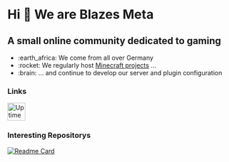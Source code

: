 <h1 align="left">Hi 👋 We are Blazes Meta</h1>

A small online community dedicated to gaming 
------------------------------------------------------------------


<ul>
    <li>:earth_africa: We come from all over Germany</li>
    <li>:rocket: We regularly host <a href=https://github.com/Blazes-Meta/.github/wiki/Projekte>Minecraft projects</a> ...</li>
    <li>:brain: ... and continue to develop our server and plugin configuration</li>
</ul>


<h3 align="left">Links</h3>
<p align="left">
    <!--UptimeRobot--> <a href="https://stats.uptimerobot.com/q0o5oHL9Z5" target="_blank" rel="noreferrer"><img src="https://framerusercontent.com/images/YYpK7OIyG1xLnlHOFf1OR1m8.svg" width="40" height="40" alt="UptimeRobot" /></a>
</p>


### Interesting Repositorys
[![Readme Card](https://github-readme-stats.vercel.app/api/pin/?username=Blazes-Meta&repo=meta-maltino-minecraft-server&theme=dark&bg_color=161928&title_color=ffffff&text_color=ffffff&border_color=2A2630&description_lines_count=3)](https://github.com/Blazes-Meta/meta-maltino-minecraft-server)
